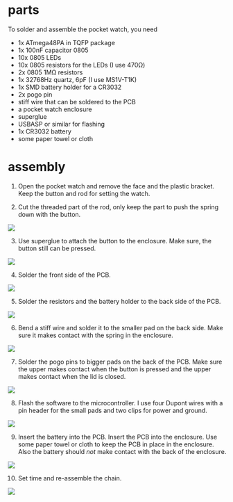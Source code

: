 # parts

To solder and assemble the pocket watch, you need

- 1x ATmega48PA in TQFP package
- 1x 100nF capacitor 0805
- 10x 0805 LEDs
- 10x 0805 resistors for the LEDs (I use 470Ω)
- 2x 0805 1MΩ resistors
- 1x 32768Hz quartz, 6pF (I use MS1V-T1K)
- 1x SMD battery holder for a CR3032
- 2x pogo pin
- stiff wire that can be soldered to the PCB
- a pocket watch enclosure
- superglue
- USBASP or similar for flashing
- 1x CR3032 battery
- some paper towel or cloth

# assembly

1. Open the pocket watch and remove the face and the plastic bracket. Keep the button and rod for setting the watch.

2. Cut the threaded part of the rod, only keep the part to push the spring down with the button.

![](readme-images/cut-threaded.jpg)

3. Use superglue to attach the button to the enclosure. Make sure, the button still can be pressed.

![](readme-images/use-superglue.jpg)

4. Solder the front side of the PCB.

![](readme-images/solder-front.jpg)

5. Solder the resistors and the battery holder to the back side of the PCB.

![](readme-images/solder-battery-holder.jpg)

6. Bend a stiff wire and solder it to the smaller pad on the back side. Make sure it makes contact with the spring in the enclosure.

![](readme-images/bend-wire.jpg)

7. Solder the pogo pins to bigger pads on the back of the PCB. Make sure the upper makes contact when the button is pressed and the upper makes contact when the lid is closed.

![](readme-images/pogo-pins.jpg)

8. Flash the software to the microcontroller. I use four Dupont wires with a pin header for the small pads and two clips for power and ground.

![](readme-images/flashing.jpg)

9. Insert the battery into the PCB. Insert the PCB into the enclosure. Use some paper towel or cloth to keep the PCB in place in the enclosure. Also the battery should *not* make contact with the back of the enclosure.

![](readme-images/paper-towel.jpg)

10. Set time and re-assemble the chain.

![](readme-images/set-time.jpg)
